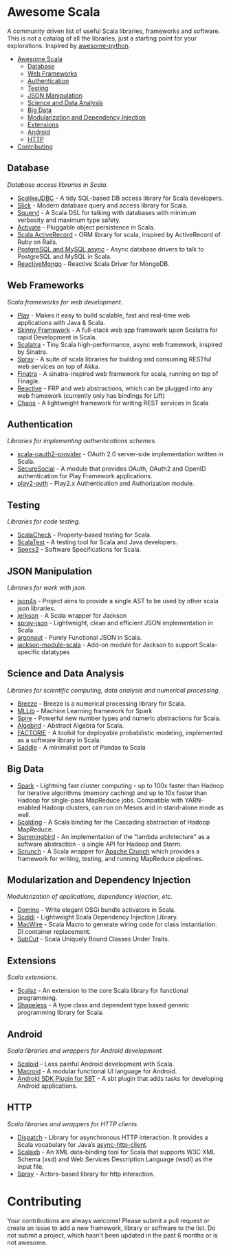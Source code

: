 Awesome Scala
=============

A community driven list of useful Scala libraries, frameworks and software. This is not a catalog of all the libraries, just a starting point for your explorations. Inspired by [awesome-python](https://github.com/vinta/awesome-python).

- [Awesome Scala](#awesome-scala)
    - [Database](#database)
    - [Web Frameworks](#web-frameworks)
    - [Authentication](#authentication)
    - [Testing](#testing)
    - [JSON Manipulation](#json-manipulation)
    - [Science and Data Analysis](#science-and-data-analysis)
    - [Big Data](#big-data)
    - [Modularization and Dependency Injection](#modularization-and-dependency-injection)
    - [Extensions](#extensions)
    - [Android](#android)
    - [HTTP](#http)
- [Contributing](#contributing)

## Database

*Database access libraries in Scala.*

* [ScalikeJDBC](https://github.com/scalikejdbc/scalikejdbc) - A tidy SQL-based DB access library for Scala developers.
* [Slick](https://github.com/slick/slick) - Modern database query and access library for Scala.
* [Squeryl](https://github.com/squeryl/squeryl) - A Scala DSL for talking with databases with minimum verbosity and maximum type safety.
* [Activate](https://github.com/fwbrasil/activate) - Pluggable object persistence in Scala.
* [Scala ActiveRecord](https://github.com/aselab/scala-activerecord) - ORM library for scala, inspired by ActiveRecord of Ruby on Rails.
* [PostgreSQL and MySQL async](https://github.com/mauricio/postgresql-async) - Async database drivers to talk to PostgreSQL and MySQL in Scala.
* [ReactiveMongo](https://github.com/ReactiveMongo/ReactiveMongo) - Reactive Scala Driver for MongoDB.

## Web Frameworks

*Scala frameworks for web development.*

* [Play](https://github.com/playframework/playframework) - Makes it easy to build scalable, fast and real-time web applications with Java & Scala.
* [Skinny Framework](https://github.com/skinny-framework/skinny-framework) - A full-stack web app framework upon Scalatra for rapid Development in Scala.
* [Scalatra](https://github.com/scalatra/scalatra) - Tiny Scala high-performance, async web framework, inspired by Sinatra.
* [Spray](https://github.com/spray/spray) - A suite of scala libraries for building and consuming RESTful web services on top of Akka.
* [Finatra](https://github.com/twitter/finatra) - A sinatra-inspired web framework for scala, running on top of Finagle.
* [Reactive](https://github.com/nafg/reactive) - FRP and web abstractions, which can be plugged into any web framework (currently only has bindings for Lift)
* [Chaos](https://github.com/mesosphere/chaos) - A lightweight framework for writing REST services in Scala

## Authentication

*Libraries for implementing authentications schemes.*

* [scala-oauth2-provider](https://github.com/nulab/scala-oauth2-provider) - OAuth 2.0 server-side implementation written in Scala.
* [SecureSocial](https://github.com/jaliss/securesocial) - A module that provides OAuth, OAuth2 and OpenID authentication for Play Framework applications.
* [play2-auth](https://github.com/t2v/play2-auth) - Play2.x Authentication and Authorization module.

## Testing

*Libraries for code testing.*

* [ScalaCheck](https://github.com/rickynils/scalacheck) - Property-based testing for Scala.
* [ScalaTest](https://github.com/scalatest/scalatest) - A testing tool for Scala and Java developers.
* [Specs2](https://github.com/etorreborre/specs2) - Software Specifications for Scala.

## JSON Manipulation

*Libraries for work with json.*

* [json4s](https://github.com/json4s/json4s) - Project aims to provide a single AST to be used by other scala json libraries.
* [jerkson](https://github.com/codahale/jerkson) - A Scala wrapper for Jackson
* [spray-json](https://github.com/spray/spray-json) -  Lightweight, clean and efficient JSON implementation in Scala.
* [argonaut](http://argonaut.io/) - Purely Functional JSON in Scala.
* [jackson-module-scala](https://github.com/FasterXML/jackson-module-scala) - Add-on module for Jackson to support Scala-specific datatypes

## Science and Data Analysis

*Libraries for scientific computing, data analysis and numerical processing.*

* [Breeze](https://github.com/scalanlp/breeze) - Breeze is a numerical processing library for Scala.
* [MLLib](https://spark.apache.org/mllib/) - Machine Learning framework for Spark
* [Spire](https://github.com/non/spire) - Powerful new number types and numeric abstractions for Scala.
* [Algebird](https://github.com/twitter/algebird) - Abstract Algebra for Scala.
* [FACTORIE](https://github.com/factorie/factorie) - A toolkit for deployable probabilistic modeling, implemented as a software library in Scala.
* [Saddle](https://github.com/saddle/saddle) - A minimalist port of Pandas to Scala


## Big Data
* [Spark](http://spark.apache.org/) - Lightning fast cluster computing - up to 100x faster than Hadoop for iterative algorithms (memory caching) and up to 10x faster than Hadoop for single-pass MapReduce jobs. Compatible with YARN-enabled Hadoop clusters, can run on Mesos and in stand-alone mode as well.
* [Scalding](https://github.com/twitter/scalding) - A Scala binding for the Cascading abstraction of Hadoop MapReduce.
* [Summingbird](https://github.com/twitter/summingbird) - An implementation of the "lambda architecture" as a software abstraction - a single API for Hadoop and Storm.
* [Scrunch](http://crunch.apache.org/scrunch.html) - A Scala wrapper for [Apache Crunch](http://crunch.apache.org/index.html) which provides a framework for writing, testing, and running MapReduce pipelines.

## Modularization and Dependency Injection

*Modularization of applications, dependency injection, etc.*

* [Domino](https://github.com/helgoboss/domino) - Write elegant OSGi bundle activators in Scala.
* [Scaldi](https://github.com/scaldi/scaldi) - Lightweight Scala Dependency Injection Library.
* [MacWire](https://github.com/adamw/macwire) - Scala Macro to generate wiring code for class instantiation. DI container replacement.
* [SubCut](https://github.com/dickwall/subcut) - Scala Uniquely Bound Classes Under Traits.

## Extensions

*Scala extensions.*

* [Scalaz](https://github.com/scalaz/scalaz) - An extension to the core Scala library for functional programming.
* [Shapeless](https://github.com/milessabin/shapeless) - A type class and dependent type based generic programming library for Scala.

## Android

*Scala libraries and wrappers for Android development.*

* [Scaloid](https://github.com/pocorall/scaloid) - Less painful Android development with Scala.
* [Macroid](https://github.com/macroid/macroid) - A modular functional UI language for Android.
* [Android SDK Plugin for SBT](https://github.com/pfn/android-sdk-plugin) - A sbt plugin that adds tasks for developing Android applications.

## HTTP

*Scala libraries and wrappers for HTTP clients.*

* [Dispatch](https://github.com/dispatch/reboot) - Library for asynchronous HTTP interaction. It provides a Scala vocabulary for Java’s [async-http-client](https://github.com/AsyncHttpClient/async-http-client).
* [Scalaxb](https://github.com/eed3si9n/scalaxb) - An XML data-binding tool for Scala that supports W3C XML Schema (xsd) and Web Services Description Language (wsdl) as the input file.
* [Spray](http://spray.io/) - Actors-based library for http interaction.


# Contributing

Your contributions are always welcome! Please submit a pull request or create an issue to add a new framework, library or software to the list. Do not submit a project, which hasn't been updated in the past 6 months or is not awesome.
